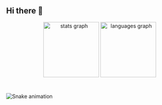 ## Hi there 👋
<div align="center">
  <img src="https://github-readme-stats.vercel.app/api?username=gpatrut-matica&hide_title=false&hide_rank=false&show_icons=true&include_all_commits=true&count_private=true&disable_animations=false&theme=dracula&locale=en&hide_border=false" height="150" alt="stats graph"  />
  <img src="https://github-readme-stats.vercel.app/api/top-langs?username=gpatrut-matica&locale=en&hide_title=false&layout=compact&card_width=320&langs_count=5&theme=dracula&hide_border=false" height="150" alt="languages graph"  />
</div>

###

<br clear="both">

<img src="https://raw.githubusercontent.com/gpatrut-matica/gpatrut-matica/output/snake.svg" alt="Snake animation" />

###
